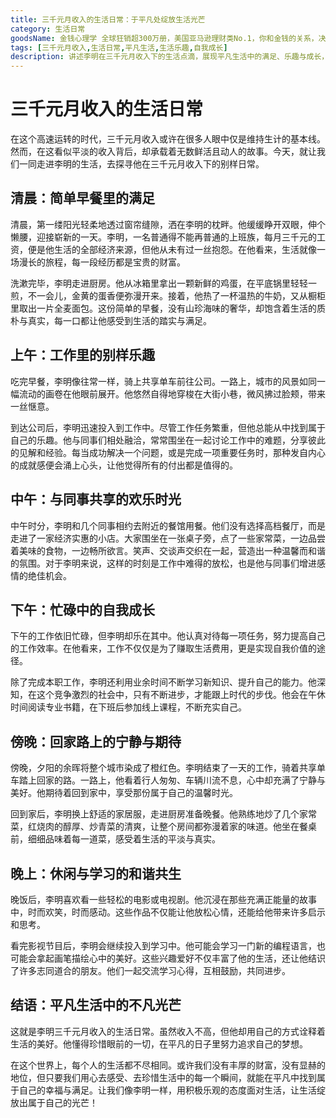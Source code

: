 ```yaml
---
title: 三千元月收入的生活日常：于平凡处绽放生活光芒
category: 生活日常
goodsName: 金钱心理学 全球狂销超300万册，美国亚马逊理财类No.1，你和金钱的关系，决定了财富和你的距离！财务自由指南
tags: [三千元月收入,生活日常,平凡生活,生活乐趣,自我成长]
description: 讲述李明在三千元月收入下的生活点滴，展现平凡生活中的满足、乐趣与成长，传递积极乐观面对平凡生活的态度。
---
```

# 三千元月收入的生活日常
在这个高速运转的时代，三千元月收入或许在很多人眼中仅是维持生计的基本线。然而，在这看似平淡的收入背后，却承载着无数鲜活且动人的故事。今天，就让我们一同走进李明的生活，去探寻他在三千元月收入下的别样日常。

## 清晨：简单早餐里的满足
清晨，第一缕阳光轻柔地透过窗帘缝隙，洒在李明的枕畔。他缓缓睁开双眼，伸个懒腰，迎接崭新的一天。李明，一名普通得不能再普通的上班族，每月三千元的工资，便是他生活的全部经济来源，但他从未有过一丝抱怨。在他看来，生活就像一场漫长的旅程，每一段经历都是宝贵的财富。

洗漱完毕，李明走进厨房。他从冰箱里拿出一颗新鲜的鸡蛋，在平底锅里轻轻一煎，不一会儿，金黄的蛋香便弥漫开来。接着，他热了一杯温热的牛奶，又从橱柜里取出一片全麦面包。这份简单的早餐，没有山珍海味的奢华，却饱含着生活的质朴与真实，每一口都让他感受到生活的踏实与满足。

## 上午：工作里的别样乐趣
吃完早餐，李明像往常一样，骑上共享单车前往公司。一路上，城市的风景如同一幅流动的画卷在他眼前展开。他悠然自得地穿梭在大街小巷，微风拂过脸颊，带来一丝惬意。

到达公司后，李明迅速投入到工作中。尽管工作任务繁重，但他总能从中找到属于自己的乐趣。他与同事们相处融洽，常常围坐在一起讨论工作中的难题，分享彼此的见解和经验。每当成功解决一个问题，或是完成一项重要任务时，那种发自内心的成就感便会涌上心头，让他觉得所有的付出都是值得的。

## 中午：与同事共享的欢乐时光
中午时分，李明和几个同事相约去附近的餐馆用餐。他们没有选择高档餐厅，而是走进了一家经济实惠的小店。大家围坐在一张桌子旁，点了一些家常菜，一边品尝着美味的食物，一边畅所欲言。笑声、交谈声交织在一起，营造出一种温馨而和谐的氛围。对于李明来说，这样的时刻是工作中难得的放松，也是他与同事们增进感情的绝佳机会。

## 下午：忙碌中的自我成长
下午的工作依旧忙碌，但李明却乐在其中。他认真对待每一项任务，努力提高自己的工作效率。在他看来，工作不仅仅是为了赚取生活费用，更是实现自我价值的途径。

除了完成本职工作，李明还利用业余时间不断学习新知识、提升自己的能力。他深知，在这个竞争激烈的社会中，只有不断进步，才能跟上时代的步伐。他会在午休时间阅读专业书籍，在下班后参加线上课程，不断充实自己。

## 傍晚：回家路上的宁静与期待
傍晚，夕阳的余晖将整个城市染成了橙红色。李明结束了一天的工作，骑着共享单车踏上回家的路。一路上，他看着行人匆匆、车辆川流不息，心中却充满了宁静与美好。他期待着回到家中，享受那份属于自己的温馨时光。

回到家后，李明换上舒适的家居服，走进厨房准备晚餐。他熟练地炒了几个家常菜，红烧肉的醇厚、炒青菜的清爽，让整个房间都弥漫着家的味道。他坐在餐桌前，细细品味着每一道菜，感受着生活的平淡与真实。

## 晚上：休闲与学习的和谐共生
晚饭后，李明喜欢看一些轻松的电影或电视剧。他沉浸在那些充满正能量的故事中，时而欢笑，时而感动。这些作品不仅能让他放松心情，还能给他带来许多启示和思考。

看完影视节目后，李明会继续投入到学习中。他可能会学习一门新的编程语言，也可能会拿起画笔描绘心中的美好。这些兴趣爱好不仅丰富了他的生活，还让他结识了许多志同道合的朋友。他们一起交流学习心得，互相鼓励，共同进步。

## 结语：平凡生活中的不凡光芒
这就是李明三千元月收入的生活日常。虽然收入不高，但他却用自己的方式诠释着生活的美好。他懂得珍惜眼前的一切，在平凡的日子里努力追求自己的梦想。

在这个世界上，每个人的生活都不尽相同。或许我们没有丰厚的财富，没有显赫的地位，但只要我们用心去感受、去珍惜生活中的每一个瞬间，就能在平凡中找到属于自己的幸福与满足。让我们像李明一样，用积极乐观的态度面对生活，让生活绽放出属于自己的光芒！